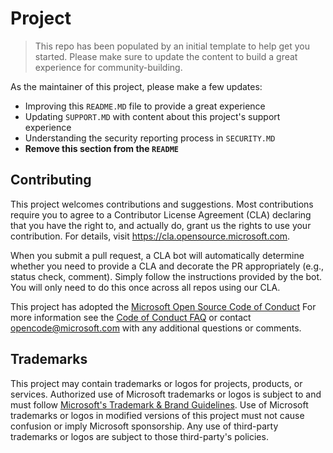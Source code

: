 # Project

> This repo has been populated by an initial template to help get you started. Please
> make sure to update the content to build a great experience for community-building.

As the maintainer of this project, please make a few updates:

- Improving this `README.MD` file to provide a great experience
- Updating `SUPPORT.MD` with content about this project's support experience
- Understanding the security reporting process in `SECURITY.MD`
- **Remove this section from the `README`**

## Contributing

This project welcomes contributions and suggestions.  Most contributions require you to agree to a
Contributor License Agreement (CLA) declaring that you have the right to, and actually do, grant us
the rights to use your contribution. For details, visit <https://cla.opensource.microsoft.com>.

When you submit a pull request, a CLA bot will automatically determine whether you need to provide
a CLA and decorate the PR appropriately (e.g., status check, comment). Simply follow the instructions
provided by the bot. You will only need to do this once across all repos using our CLA.

This project has adopted the [Microsoft Open Source Code of Conduct][1]
For more information see the [Code of Conduct FAQ][2] or
contact [opencode@microsoft.com][3] with any additional questions or comments.

## Trademarks

This project may contain trademarks or logos for projects, products, or services. Authorized use of Microsoft 
trademarks or logos is subject to and must follow 
[Microsoft's Trademark & Brand Guidelines][4].
Use of Microsoft trademarks or logos in modified versions of this project must not cause confusion or imply Microsoft sponsorship.
Any use of third-party trademarks or logos are subject to those third-party's policies.

[1]: <https://opensource.microsoft.com/codeofconduct/> "Microsoft Code of Conduct - Open Source"
[2]: <https://opensource.microsoft.com/codeofconduct/faq> "Code of Conduct - FAQ"
[3]: <mailto:opencode@microsoft.com> "Opencode email - send"
[4]: <https://www.microsoft.com/en-us/legal/intellectualproperty/trademarks/usage/general> "Trademark Guidelines"
